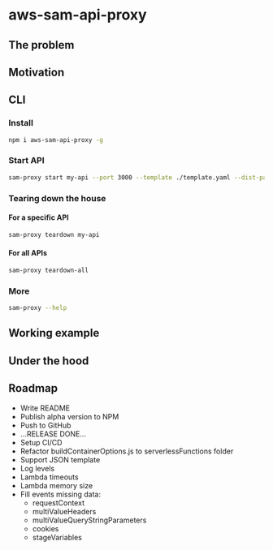 # aws-sam-api-proxy

## The problem

## Motivation

## CLI

### Install

```bash
npm i aws-sam-api-proxy -g
```

### Start API

```bash
sam-proxy start my-api --port 3000 --template ./template.yaml --dist-path ./dist --env-vars ./fixtures/envVars.json --docker-network my_network
```

### Tearing down the house

#### For a specific API

```bash
sam-proxy teardown my-api
```

#### For all APIs

```bash
sam-proxy teardown-all
```

### More

```bash
sam-proxy --help
```

## Working example

## Under the hood

## Roadmap

- Write README
- Publish alpha version to NPM
- Push to GitHub
- ...RELEASE DONE...
- Setup CI/CD
- Refactor buildContainerOptions.js to serverlessFunctions folder
- Support JSON template
- Log levels
- Lambda timeouts
- Lambda memory size
- Fill events missing data:
  - requestContext
  - multiValueHeaders
  - multiValueQueryStringParameters
  - cookies
  - stageVariables
